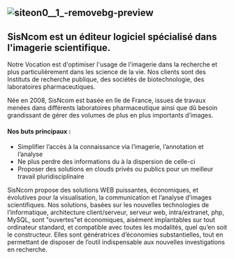 ![siteon0__1_-removebg-preview](https://user-images.githubusercontent.com/100363703/155545887-6d348b94-e0ac-4dc6-bc59-a315f0c0ad16.png)
----------

<h2>SisNcom est un éditeur logiciel spécialisé dans l'imagerie scientifique.</h2>

Notre Vocation est d'optimiser l'usage de l'imagerie dans la recherche et plus particulièrement dans les science de la vie.
Nos clients sont des Instituts de recherche publique, des sociétés de biotechnologie, des laboratoires pharmaceutiques.

Née en 2008, SisNcom est basée en Ile de France, issues de travaux menées dans différents laboratoires pharmaceutique ainsi que dû besoin grandissant de gérer des volumes de plus en plus importants d’images.

<h4>Nos buts principaux :</h4>
<ul>
<li>Simplifier l’accès à la connaissance via l’imagerie, l’annotation et l’analyse</li>
<li>Ne plus perdre des informations du à la dispersion de celle-ci</li>
<li>Proposer des solutions en clouds privés ou publics pour un meilleur travail pluridisciplinaire</li>
</ul>
  
SisNcom propose des solutions WEB puissantes, économiques, et évolutives pour la visualisation, la communication et l’analyse d’images scientifiques.
Nos solutions, basées sur les nouvelles technologies de l’informatique, architecture client/serveur, serveur web, intra/extranet, php, MySQL, sont "ouvertes"et économiques, aisément implantables sur tout ordinateur standard, et compatible avec toutes les modalités, quel qu’en soit le constructeur. Elles sont génératrices d’économies substantielles, tout en permettant de disposer de l’outil indispensable aux nouvelles investigations en recherche.
